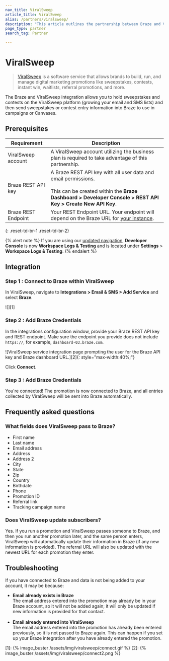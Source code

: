 ```yaml
---
nav_title: ViralSweep
article_title: ViralSweep
alias: /partners/viralsweep/
description: "This article outlines the partnership between Braze and ViralSweep, a software service that allows brands to build, run, and manage digital marketing promotions like sweepstakes, contests, instant win, waitlists, referral promotions, and more. "
page_type: partner
search_tag: Partner

---
```


# ViralSweep

> [ViralSweep](https://viralsweep.com) is a software service that allows brands to build, run, and manage digital marketing promotions like sweepstakes, contests, instant win, waitlists, referral promotions, and more. 

The Braze and ViralSweep integration allows you to hold sweepstakes and contests on the ViralSweep platform (growing your email and SMS lists) and then send sweepstakes or contest entry information into Braze to use in campaigns or Canvases. 

## Prerequisites

| Requirement | Description |
| ----------- | ----------- |
| ViralSweep account | A ViralSweep account utilizing the business plan is required to take advantage of this partnership. |
| Braze REST API key | A Braze REST API key with all user data and email permissions. <br><br> This can be created within the **Braze Dashboard > Developer Console > REST API Key > Create New API Key**. |
|Braze REST Endpoint | Your REST Endpoint URL. Your endpoint will depend on the Braze URL for [your instance]({{site.baseurl}}/api/basics/#endpoints). |
{: .reset-td-br-1 .reset-td-br-2}

{% alert note %}
If you are using our [updated navigation]({{site.baseurl}}/navigation/), **Developer Console** is now **Workspace Logs & Testing** and is located under **Settings** > **Workspace Logs & Testing**.
{% endalert %}

## Integration

### Step 1 : Connect to Braze within ViralSweep

In ViralSweep, navigate to **Integrations > Email & SMS > Add Service** and select **Braze**. 

![][1]

### Step 2 : Add Braze Credentials

In the integrations configuration window, provide your Braze REST API key and REST endpoint. Make sure the endpoint you provide does not include `https://`, for example, `dashboard-03.braze.com`. 

![ViralSweep service integration page prompting the user for the Braze API key and Braze dashboard URL.][2]{: style="max-width:40%;"}

Click **Connect**.

### Step 3 : Add Braze Credentials
You're connected! The promotion is now connected to Braze, and all entries collected by ViralSweep will be sent into Braze automatically.

## Frequently asked questions

### What fields does ViralSweep pass to Braze?
- First name
- Last name
- Email address
- Address
- Address 2
- City
- State
- Zip
- Country
- Birthdate
- Phone
- Promotion ID
- Referral link
- Tracking campaign name

### Does ViralSweep update subscribers?
Yes. If you run a promotion and ViralSweep passes someone to Braze, and then you run another promotion later, and the same person enters, ViralSweep will automatically update their information in Braze (if any new information is provided). The referral URL will also be updated with the newest URL for each promotion they enter.

## Troubleshooting

If you have connected to Braze and data is not being added to your account, it may be because:

- **Email already exists in Braze**<br>
The email address entered into the promotion may already be in your Braze account, so it will not be added again; it will only be updated if new information is provided for that contact.<br><br>
- **Email already entered into ViralSweep**<br>
The email address entered into the promotion has already been entered previously, so it is not passed to Braze again. This can happen if you set up your Braze integration after you have already entered the promotion.

[1]: {% image_buster /assets/img/viralsweep/connect.gif %}
[2]: {% image_buster /assets/img/viralsweep/connect2.png %}
